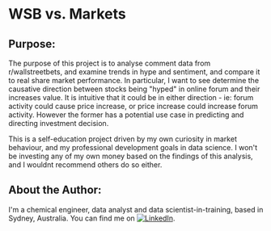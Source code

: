 # WSB vs. Markets

## Purpose:
The purpose of this project is to analyse comment data from r/wallstreetbets, and examine trends in hype and sentiment, and compare it to real share market performance.
In particular, I want to see determine the causative direction between stocks being "hyped" in online forum and their increases value.
It is intuitive that it could be in either direction - ie: forum activity could cause price increase, or price increase could increase forum activity.
However the former has a potential use case in predicting and directing investment decision.

This is a self-education project driven by my own curiosity in market behaviour, and my professional development goals in data science. 
I won't be investing any of my own money based on the findings of this analysis, and I wouldnt recommend others do so either.

## About the Author:
I'm a chemical engineer, data analyst and data scientist-in-training, based in Sydney, Australia.
You can find me on [![LinkedIn][1.1]][1].

<!-- Icons -->
[1.1]: https://raw.githubusercontent.com/MartinHeinz/MartinHeinz/master/linkedin-3-16.png (LinkedIn icon without padding)

<!-- Links to your social media accounts -->
[1]: https://www.linkedin.com/in/thomas-ilchef-b4a19b142/
